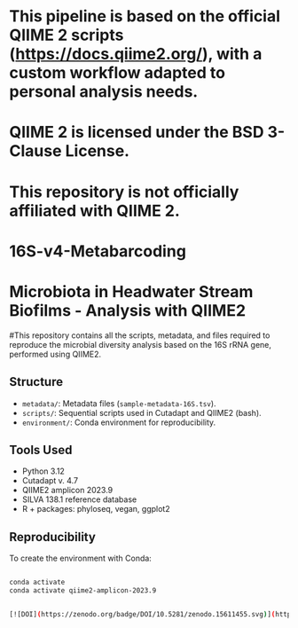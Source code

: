 # This pipeline is based on the official QIIME 2 scripts (https://docs.qiime2.org/), with a custom workflow adapted to personal analysis needs.
# QIIME 2 is licensed under the BSD 3-Clause License.
# This repository is not officially affiliated with QIIME 2.
# 16S-v4-Metabarcoding
# Microbiota in Headwater Stream Biofilms - Analysis with QIIME2

#This repository contains all the scripts, metadata, and files required to reproduce the microbial diversity analysis based on the 16S rRNA gene, performed using QIIME2.

## Structure

- `metadata/`: Metadata files (`sample-metadata-16S.tsv`).
- `scripts/`: Sequential scripts used in Cutadapt and QIIME2 (bash).
- `environment/`: Conda environment for reproducibility.

## Tools Used
- Python 3.12
- Cutadapt v. 4.7  
- QIIME2 amplicon 2023.9
- SILVA 138.1 reference database
- R + packages: phyloseq, vegan, ggplot2


## Reproducibility

To create the environment with Conda:

```bash

conda activate
conda activate qiime2-amplicon-2023.9


[![DOI](https://zenodo.org/badge/DOI/10.5281/zenodo.15611455.svg)](https://doi.org/10.5281/zenodo.15611455)
